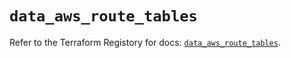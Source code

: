 # `data_aws_route_tables`

Refer to the Terraform Registory for docs: [`data_aws_route_tables`](https://registry.terraform.io/providers/hashicorp/aws/5.9.0/docs/data-sources/route_tables).
